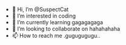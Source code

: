 - 👋 Hi, I’m @SuspectCat
- 👀 I’m interested in coding
- 🌱 I’m currently learning gagagagaga
- 💞️ I’m looking to collaborate on hahahahaha
- 📫 How to reach me .gugugugugu..

<!---
SuspectCat/SuspectCat is a ✨ special ✨ repository because its `README.md` (this file) appears on your GitHub profile.
You can click the Preview link to take a look at your changes.
--->
